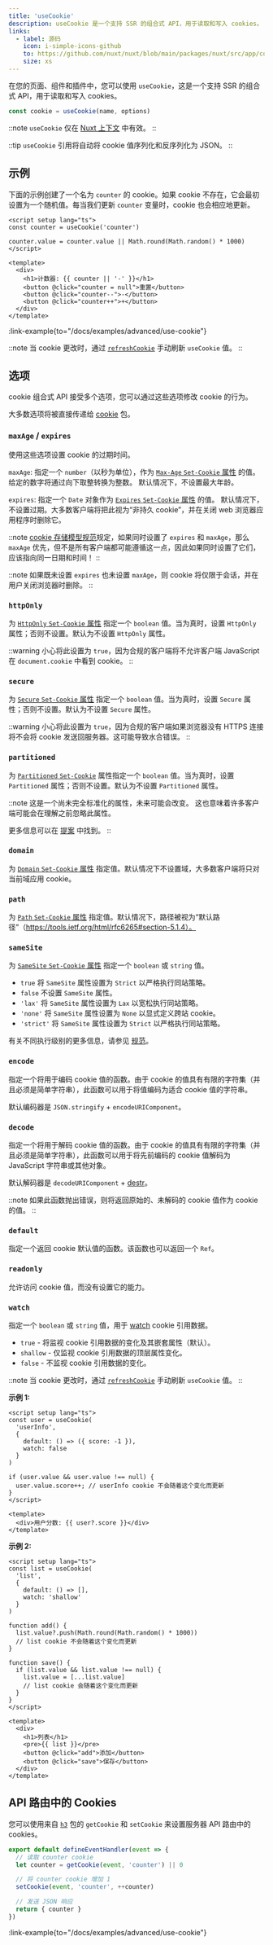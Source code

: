 ```yaml
---
title: 'useCookie'
description: useCookie 是一个支持 SSR 的组合式 API，用于读取和写入 cookies。
links:
  - label: 源码
    icon: i-simple-icons-github
    to: https://github.com/nuxt/nuxt/blob/main/packages/nuxt/src/app/composables/cookie.ts
    size: xs
---
```


在您的页面、组件和插件中，您可以使用 `useCookie`，这是一个支持 SSR 的组合式 API，用于读取和写入 cookies。

```ts
const cookie = useCookie(name, options)
```

::note
`useCookie` 仅在 [Nuxt 上下文](/docs/guide/going-further/nuxt-app#the-nuxt-context) 中有效。
::

::tip
`useCookie` 引用将自动将 cookie 值序列化和反序列化为 JSON。
::

## 示例

下面的示例创建了一个名为 `counter` 的 cookie。如果 cookie 不存在，它会最初设置为一个随机值。每当我们更新 `counter` 变量时，cookie 也会相应地更新。

```vue [app.vue]
<script setup lang="ts">
const counter = useCookie('counter')

counter.value = counter.value || Math.round(Math.random() * 1000)
</script>

<template>
  <div>
    <h1>计数器: {{ counter || '-' }}</h1>
    <button @click="counter = null">重置</button>
    <button @click="counter--">-</button>
    <button @click="counter++">+</button>
  </div>
</template>
```

:link-example{to="/docs/examples/advanced/use-cookie"}

::note
当 cookie 更改时，通过 [`refreshCookie`](/docs/api/utils/refresh-cookie) 手动刷新 `useCookie` 值。
::

## 选项

cookie 组合式 API 接受多个选项，您可以通过这些选项修改 cookie 的行为。

大多数选项将被直接传递给 [cookie](https://github.com/jshttp/cookie) 包。

### `maxAge` / `expires`

使用这些选项设置 cookie 的过期时间。

`maxAge`: 指定一个 `number`（以秒为单位），作为 [`Max-Age` `Set-Cookie` 属性](https://tools.ietf.org/html/rfc6265#section-5.2.2) 的值。
给定的数字将通过向下取整转换为整数。 默认情况下，不设置最大年龄。

`expires`: 指定一个 `Date` 对象作为 [`Expires` `Set-Cookie` 属性](https://tools.ietf.org/html/rfc6265#section-5.2.1) 的值。
默认情况下，不设置过期。大多数客户端将把此视为“非持久 cookie”，并在关闭 web 浏览器应用程序时删除它。

::note
[cookie 存储模型规范](https://tools.ietf.org/html/rfc6265#section-5.3)规定，如果同时设置了 `expires` 和 `maxAge`，那么 `maxAge` 优先，但不是所有客户端都可能遵循这一点，因此如果同时设置了它们，应该指向同一日期和时间！
::

::note
如果既未设置 `expires` 也未设置 `maxAge`，则 cookie 将仅限于会话，并在用户关闭浏览器时删除。
::

### `httpOnly`

为 [`HttpOnly` `Set-Cookie` 属性](https://tools.ietf.org/html/rfc6265#section-5.2.6) 指定一个 `boolean` 值。当为真时，设置 `HttpOnly` 属性；否则不设置。默认为不设置 `HttpOnly` 属性。

::warning
小心将此设置为 `true`，因为合规的客户端将不允许客户端 JavaScript 在 `document.cookie` 中看到 cookie。
::

### `secure`

为 [`Secure` `Set-Cookie` 属性](https://tools.ietf.org/html/rfc6265#section-5.2.5) 指定一个 `boolean` 值。当为真时，设置 `Secure` 属性；否则不设置。默认为不设置 `Secure` 属性。

::warning
小心将此设置为 `true`，因为合规的客户端如果浏览器没有 HTTPS 连接将不会将 cookie 发送回服务器。这可能导致水合错误。
::

### `partitioned`

为 [`Partitioned` `Set-Cookie`](https://datatracker.ietf.org/doc/html/draft-cutler-httpbis-partitioned-cookies#section-2.1) 属性指定一个 `boolean` 值。当为真时，设置 `Partitioned` 属性；否则不设置。默认为不设置 `Partitioned` 属性。

::note
这是一个尚未完全标准化的属性，未来可能会改变。
这也意味着许多客户端可能会在理解之前忽略此属性。

更多信息可以在 [提案](https://github.com/privacycg/CHIPS) 中找到。
::

### `domain`

为 [`Domain` `Set-Cookie` 属性](https://tools.ietf.org/html/rfc6265#section-5.2.3) 指定值。默认情况下不设置域，大多数客户端将只对当前域应用 cookie。

### `path`

为 [`Path` `Set-Cookie` 属性](https://tools.ietf.org/html/rfc6265#section-5.2.4) 指定值。默认情况下，路径被视为“默认路径”（https://tools.ietf.org/html/rfc6265#section-5.1.4）。

### `sameSite`

为 [`SameSite` `Set-Cookie` 属性](https://tools.ietf.org/html/draft-ietf-httpbis-rfc6265bis-03#section-4.1.2.7) 指定一个 `boolean` 或 `string` 值。

- `true` 将 `SameSite` 属性设置为 `Strict` 以严格执行同站策略。
- `false` 不设置 `SameSite` 属性。
- `'lax'` 将 `SameSite` 属性设置为 `Lax` 以宽松执行同站策略。
- `'none'` 将 `SameSite` 属性设置为 `None` 以显式定义跨站 cookie。
- `'strict'` 将 `SameSite` 属性设置为 `Strict` 以严格执行同站策略。

有关不同执行级别的更多信息，请参见 [规范](https://tools.ietf.org/html/draft-ietf-httpbis-rfc6265bis-03#section-4.1.2.7)。

### `encode`

指定一个将用于编码 cookie 值的函数。由于 cookie 的值具有有限的字符集（并且必须是简单字符串），此函数可以用于将值编码为适合 cookie 值的字符串。

默认编码器是 `JSON.stringify` + `encodeURIComponent`。

### `decode`

指定一个将用于解码 cookie 值的函数。由于 cookie 的值具有有限的字符集（并且必须是简单字符串），此函数可以用于将先前编码的 cookie 值解码为 JavaScript 字符串或其他对象。

默认解码器是 `decodeURIComponent` + [destr](https://github.com/unjs/destr)。

::note
如果此函数抛出错误，则将返回原始的、未解码的 cookie 值作为 cookie 的值。
::

### `default`

指定一个返回 cookie 默认值的函数。该函数也可以返回一个 `Ref`。

### `readonly`

允许访问 cookie 值，而没有设置它的能力。

### `watch`

指定一个 `boolean` 或 `string` 值，用于 [watch](https://vue.zhcndoc.com/api/reactivity-core.html#watch) cookie 引用数据。

- `true` - 将监视 cookie 引用数据的变化及其嵌套属性（默认）。
- `shallow` - 仅监视 cookie 引用数据的顶层属性变化。
- `false` - 不监视 cookie 引用数据的变化。

::note
当 cookie 更改时，通过 [`refreshCookie`](/docs/api/utils/refresh-cookie) 手动刷新 `useCookie` 值。
::

**示例 1:**

```vue
<script setup lang="ts">
const user = useCookie(
  'userInfo',
  {
    default: () => ({ score: -1 }),
    watch: false
  }
)

if (user.value && user.value !== null) {
  user.value.score++; // userInfo cookie 不会随着这个变化而更新
}
</script>

<template>
  <div>用户分数: {{ user?.score }}</div>
</template>
```

**示例 2:**

```vue
<script setup lang="ts">
const list = useCookie(
  'list',
  {
    default: () => [],
    watch: 'shallow'
  }
)

function add() {
  list.value?.push(Math.round(Math.random() * 1000))
  // list cookie 不会随着这个变化而更新
}

function save() {
  if (list.value && list.value !== null) {
    list.value = [...list.value]
    // list cookie 会随着这个变化而更新
  }
}
</script>

<template>
  <div>
    <h1>列表</h1>
    <pre>{{ list }}</pre>
    <button @click="add">添加</button>
    <button @click="save">保存</button>
  </div>
</template>
```

## API 路由中的 Cookies

您可以使用来自 [`h3`](https://github.com/unjs/h3) 包的 `getCookie` 和 `setCookie` 来设置服务器 API 路由中的 cookies。

```ts [server/api/counter.ts]
export default defineEventHandler(event => {
  // 读取 counter cookie
  let counter = getCookie(event, 'counter') || 0

  // 将 counter cookie 增加 1
  setCookie(event, 'counter', ++counter)

  // 发送 JSON 响应
  return { counter }
})
```

:link-example{to="/docs/examples/advanced/use-cookie"}
